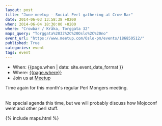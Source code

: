 ```yaml
---
layout: post
title: "June meetup - Social Perl gathering at Crow Bar"
date: 2014-06-03 13:58:38 +0200
when: 2014-06-04 18:30:00 +0200
where: "Crowbar / Kråka, Torggata 32"
maps_query: "Torggata%2032%2C%20Oslo%2C%20no"
event_url: "https://www.meetup.com/Oslo-pm/events/186850512/"
published: True
categories: event
tags: event
---
```


* When: {{page.when | date: site.event_date_format }}
* Where: [{{page.where}}]({{site.maps_url}}{{page.maps_query}})
* Join us at [Meetup]({{page.event_url}})

Time again for this month&#39;s regular Perl Mongers meeting.

<br>No special agenda this time, but we will probably discuss how Mojoconf went and other perl stuff.

{% include maps.html %}